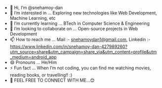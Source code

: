 - 👋 Hi, I’m @snehamoy-dan
- 👀 I’m interested in ... Exploring new technologies like Web Development, Machine Learning, etc
- 🌱 I’m currently learning ... BTech in Computer Science & Engineering
- 💞️ I’m looking to collaborate on ... Open-source projects in Web Development
- 📫 How to reach me ... Mail :- snehamoydan1@gmail.com, Linkedin :- https://www.linkedin.com/in/snehamoy-dan-427989260?utm_source=share&utm_campaign=share_via&utm_content=profile&utm_medium=android_app
- 😄 Pronouns ... He/Him
- ⚡ Fun fact ... When I’m not coding, you can find me watching movies, reading books, or travelling!! :)
- 🤘 FEEL FREE TO CONNECT WITH ME...😊

<!---
snehamoy-dan/snehamoy-dan is a ✨ special ✨ repository because its `README.md` (this file) appears on your GitHub profile.
You can click the Preview link to take a look at your changes.
--->
